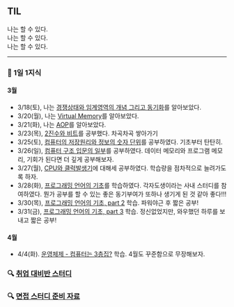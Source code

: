 ## TIL
나는 할 수 있다.  
나는 할 수 있다.  
나는 할 수 있다.

---

### 📖 1일 1지식
#### 3월 
- 3/18(토), 나는 [경쟁상태와 임계영역의 개념 그리고 동기화](https://velog.io/@hjun0917/%EA%B2%BD%EC%9F%81%EC%83%81%ED%83%9C%EC%99%80-%EC%9E%84%EA%B3%84%EC%98%81%EC%97%AD%EC%9D%98-%EA%B0%9C%EB%85%90-%EA%B7%B8%EB%A6%AC%EA%B3%A0-%EB%8F%99%EA%B8%B0%ED%99%94)를 알아보았다.
- 3/20(월), 나는 [Virtual Memory](https://velog.io/@hjun0917/Virtual-Memory)를 알아보았다.
- 3/21(화), 나는 [AOP](https://velog.io/@hjun0917/AOP)를 알아보았다.
- 3/23(목), [2진수와 비트](https://velog.io/@hjun0917/2%EC%A7%84%EC%88%98%EC%99%80-%EB%B9%84%ED%8A%B8)를 공부했다. 차곡차곡 쌓아가기
- 3/25(토), [컴퓨터의 저장원리와 정보의 숫자 단위](https://velog.io/@hjun0917/%EC%BB%B4%ED%93%A8%ED%84%B0%EC%9D%98-%EC%A0%80%EC%9E%A5%EC%9B%90%EB%A6%AC-%EC%A0%95%EB%B3%B4%EC%9D%98-%EC%88%AB%EC%9E%90-%EB%8B%A8%EC%9C%84)를 공부하였다. 기초부터 탄탄히.
- 3/26(일), [컴퓨터 구조 입문의 일부](https://velog.io/@hjun0917/%EC%BB%B4%ED%93%A8%ED%84%B0-%EA%B5%AC%EC%A1%B0-%EC%9E%85%EB%AC%B8%EB%A9%94%EB%AA%A8%EB%A6%AC-%ED%94%84%EB%A1%9C%EA%B7%B8%EB%9E%A8)를 공부하였다. 데이터 메모리와 프로그램 메모리, 기회가 된다면 더 깊게 공부해보자.
- 3/27(월), [CPU와 클럭발생기](https://velog.io/@hjun0917/CPU-%EC%99%80-%ED%81%B4%EB%9F%AD%EB%B0%9C%EC%83%9D%EA%B8%B0)에 대해세 공부하였다. 학습량을 점차적으로 늘려가도록 하자.
- 3/28(화), [프로그래밍 언어의 기초](https://velog.io/@hjun0917/%ED%94%84%EB%A1%9C%EA%B7%B8%EB%9E%98%EB%B0%8D%EC%96%B8%EC%96%B4-Basic-of-Basic)를 학습하였다. 각자도생이라는 사내 스터디를 참여하였다. 뭔가 공부를 할 수 있는 좋은 동기부여가 또하나 생기게 된 것 같아 좋다!!!
- 3/30(목), [프로그래밍 언어의 기초, part 2](https://velog.io/@hjun0917/%ED%94%84%EB%A1%9C%EA%B7%B8%EB%9E%98%EB%B0%8D%EC%96%B8%EC%96%B4-Basic-of-Basic2) 학습. 파워야근 후 짧은 공부!
- 3/31(금), [프로그래밍 언어의 기초, part 3](https://velog.io/@hjun0917/%ED%94%84%EB%A1%9C%EA%B7%B8%EB%9E%98%EB%B0%8D%EC%96%B8%EC%96%B4-Basic-of-Basic3) 학습. 정신없었지만, 와우했던 하루를 보내고 짧은 공부!
#### 4월
- 4/4(화). [운영체제 - 컴퓨터는 3층집?](https://velog.io/@hjun0917/%EC%9A%B4%EC%98%81%EC%B2%B4%EC%A0%9C-%EC%BB%B4%ED%93%A8%ED%84%B0%EB%8A%94-3%EC%B8%B5%EC%A7%91) 학습. 4월도 꾸준함으로 무장해보자.

### 🔍 [취업 대비반 스터디](https://github.com/hjun0917/TIL/tree/main/%EC%B7%A8%EC%97%85%20%EB%8C%80%EB%B9%84%EB%B0%98%20%EB%8D%B0%EC%9D%BC%EB%A6%AC%20%EA%B3%BC%EC%A0%9C)

### 🔍 [면접 스터디 준비 자료](https://github.com/hjun0917/TIL/tree/main/%EB%A9%B4%EC%A0%91%20%EC%8A%A4%ED%84%B0%EB%94%94%20%EC%A4%80%EB%B9%84%20%EC%9E%90%EB%A3%8C)
